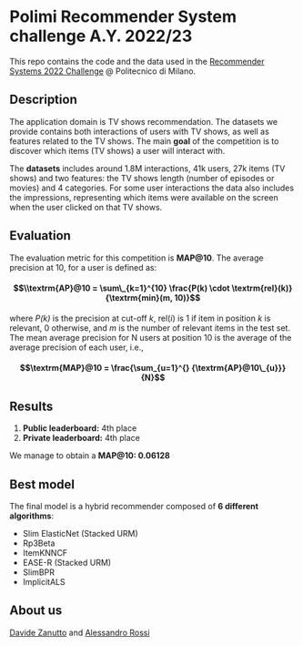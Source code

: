 # Polimi Recommender System challenge A.Y. 2022/23

This repo contains the code and the data used in the [Recommender Systems 2022 Challenge](https://www.kaggle.com/competitions/recommender-system-2022-challenge-polimi/overview) @ Politecnico di Milano.

## Description

The application domain is TV shows recommendation. The datasets we provide contains both interactions of users with TV shows, as well as features related to the TV shows. The main **goal** of the competition is to discover which items (TV shows) a user will interact with.

The **datasets** includes around 1.8M interactions, 41k users, 27k items (TV shows) and two features: the TV shows length (number of episodes or movies) and 4 categories. For some user interactions the data also includes the impressions, representing which items were available on the screen when the user clicked on that TV shows.

## Evaluation

The evaluation metric for this competition is **MAP@10**.
The average precision at 10, for a user is defined as:

#### $$\\textrm{AP}@10 = \sum\_{k=1}^{10} \frac{P(k) \cdot \textrm{rel}(k)}{\textrm{min}(m, 10)}$$

where *P(k)* is the precision at cut-off *k*, rel(*i*) is 1 if item in position *k* is relevant, 0 otherwise, and *m* is the number of relevant items in the test set. The mean average precision for N users at position 10 is the average of the average precision of each user, i.e.,

#### $$\textrm{MAP}@10 = \frac{\sum_{u=1}^{} {\textrm{AP}@10\_{u}}}{N}$$

## Results

1. **Public leaderboard:** 4th place
2. **Private leaderboard:** 4th place

We manage to obtain a **MAP@10: 0.06128**

## Best model

The final model is a hybrid recommender composed of **6 different algorithms**:
- Slim ElasticNet (Stacked URM)
- Rp3Beta
- ItemKNNCF
- EASE-R (Stacked URM)
- SlimBPR
- ImplicitALS

## About us

[Davide Zanutto](https://github.com/DavideZanutto) and [Alessandro Rossi](https://github.com/AlexRouge)
